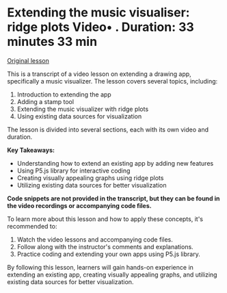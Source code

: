 # Extending the music visualiser: ridge plots Video• . Duration: 33 minutes 33 min

[Original lesson](https://www.coursera.org/learn/uol-introduction-to-programming-2/lecture/w2CMq/extending-the-music-visualiser-ridge-plots)

This is a transcript of a video lesson on extending a drawing app, specifically a music visualizer. The lesson covers several topics, including:

1. Introduction to extending the app
2. Adding a stamp tool
3. Extending the music visualizer with ridge plots
4. Using existing data sources for visualization

The lesson is divided into several sections, each with its own video and duration.

**Key Takeaways:**

* Understanding how to extend an existing app by adding new features
* Using P5.js library for interactive coding
* Creating visually appealing graphs using ridge plots
* Utilizing existing data sources for better visualization

**Code snippets are not provided in the transcript, but they can be found in the video recordings or accompanying code files.**

To learn more about this lesson and how to apply these concepts, it's recommended to:

1. Watch the video lessons and accompanying code files.
2. Follow along with the instructor's comments and explanations.
3. Practice coding and extending your own apps using P5.js library.

By following this lesson, learners will gain hands-on experience in extending an existing app, creating visually appealing graphs, and utilizing existing data sources for better visualization.

